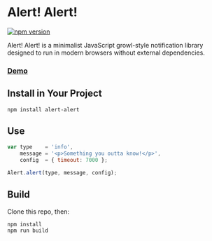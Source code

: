 # Alert! Alert!

[![npm version](https://badge.fury.io/js/alert-alert.svg)](http://badge.fury.io/js/alert-alert)

Alert! Alert! is a minimalist JavaScript growl-style notification library designed to run in modern browsers without external dependencies.

### [Demo](http://codepen.io/whusterj/full/qEWMwG/)

## Install in Your Project

```
npm install alert-alert
```

## Use

```javascript
var type    = 'info',
    message = '<p>Something you outta know!</p>',
    config  = { timeout: 7000 };

Alert.alert(type, message, config);
```

## Build

Clone this repo, then:

```
npm install
npm run build
```
